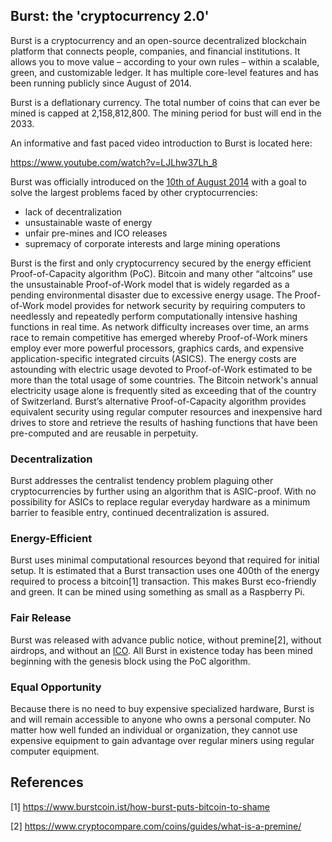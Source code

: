 <languages/> <translate>

Burst: the 'cryptocurrency 2.0'
-------------------------------

Burst is a cryptocurrency and an open-source decentralized blockchain platform that connects people, companies, and financial institutions. It allows you to move value – according to your own rules – within a scalable, green, and customizable ledger. It has multiple core-level features and has been running publicly since August of 2014.

Burst is a deflationary currency. The total number of coins that can ever be mined is capped at 2,158,812,800. The mining period for bust will end in the 2033.

An informative and fast paced video introduction to Burst is located here:

<https://www.youtube.com/watch?v=LJLhw37Lh_8>

Burst was officially introduced on the [10th of August 2014](https://bitcointalk.org/index.php?topic=731923.0) with a goal to solve the largest problems faced by other cryptocurrencies:

-   lack of decentralization
-   unsustainable waste of energy
-   unfair pre-mines and ICO releases
-   supremacy of corporate interests and large mining operations

Burst is the first and only cryptocurrency secured by the energy efficient Proof-of-Capacity algorithm (PoC). Bitcoin and many other “altcoins” use the unsustainable Proof-of-Work model that is widely regarded as a pending environmental disaster due to excessive energy usage. The Proof-of-Work model provides for network security by requiring computers to needlessly and repeatedly perform computationally intensive hashing functions in real time. As network difficulty increases over time, an arms race to remain competitive has emerged whereby Proof-of-Work miners employ ever more powerful processors, graphics cards, and expensive application-specific integrated circuits (ASICS). The energy costs are astounding with electric usage devoted to Proof-of-Work estimated to be more than the total usage of some countries. The Bitcoin network's annual electricity usage alone is frequently sited as exceeding that of the country of Switzerland. Burst’s alternative Proof-of-Capacity algorithm provides equivalent security using regular computer resources and inexpensive hard drives to store and retrieve the results of hashing functions that have been pre-computed and are reusable in perpetuity.

### Decentralization

Burst addresses the centralist tendency problem plaguing other cryptocurrencies by further using an algorithm that is ASIC-proof. With no possibility for ASICs to replace regular everyday hardware as a minimum barrier to feasible entry, continued decentralization is assured.

### Energy-Efficient

Burst uses minimal computational resources beyond that required for initial setup. It is estimated that a Burst transaction uses one 400th of the energy required to process a bitcoin[1] transaction. This makes Burst eco-friendly and green. It can be mined using something as small as a Raspberry Pi.

### Fair Release

Burst was released with advance public notice, without premine[2], without airdrops, and without an [ICO](https://en.wikipedia.org/wiki/Initial_coin_offering). All Burst in existence today has been mined beginning with the genesis block using the PoC algorithm.

### Equal Opportunity

Because there is no need to buy expensive specialized hardware, Burst is and will remain accessible to anyone who owns a personal computer. No matter how well funded an individual or organization, they cannot use expensive equipment to gain advantage over regular miners using regular computer equipment.

References
----------

</translate>

<references />

[1] <https://www.burstcoin.ist/how-burst-puts-bitcoin-to-shame>

[2] <https://www.cryptocompare.com/coins/guides/what-is-a-premine/>
